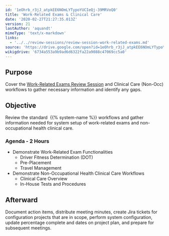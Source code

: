 ```yaml
---
id: '1eOhrb_r3jJ_atpkEE6NOmLYTypoYUCIeQj-39MRVoQ0'
title: 'Work-Related Exams & Clinical Care'
date: '2020-02-27T21:27:35.013Z'
version: 21
lastAuthor: 'aquandt'
mimeType: 'text/x-markdown'
links:
  - '../../review-sessions/review-session-work-related-exams.md'
source: 'https://drive.google.com/open?id=1eOhrb_r3jJ_atpkEE6NOmLYTypoYUCIeQj-39MRVoQ0'
wikigdrive: '6734a553a9b9ad6d6322fa22a9088c47069cc5a0'
---
```

## Purpose

Cover the [Work-Related Exams Review Session](../../review-sessions/review-session-work-related-exams.md) and Clinical Care (Non-Occ) workflows to gather necessary information and identify any gaps.

## Objective

Review the standard  {{% system-name %}} workflows and gather information needed for system setup of work-related exams and non-occupational health clinical care.

### Agenda - 2 Hours

* Demonstrate Work-Related Exam Functionalities
    * Driver Fitness Determination (DOT)
    * Pre-Placement
    * Travel Management
* Demonstrate Non-Occupational Health Clinical Care Workflows
    * Clinical Care Overview
    * In-House Tests and Procedures

## Afterward

Document action items, distribute meeting minutes, create Jira tickets for configuration projects that are in scope, perform system configuration, update percentage complete and dates on project plan, and prepare for subsequent meetings.
